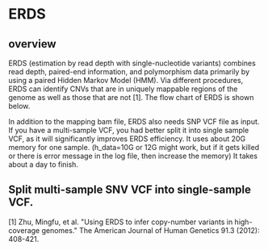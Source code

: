 # ERDS
## overview
ERDS (estimation by read depth with single-nucleotide variants) combines read depth, paired-end information, and polymorphism data primarily by using a paired Hidden Markov Model (HMM). Via different procedures, ERDS can identify CNVs that are in uniquely mappable regions of the genome as well as those that are not [1]. The flow chart of ERDS is shown below.

In addition to the mapping bam file, ERDS also needs SNP VCF file as input. If you have a multi-sample VCF, you had better split it into single sample VCF, as it will significantly improves ERDS efficiency. It uses about 20G memory for one sample. (h_data=10G or 12G might work, but if it gets killed or there is error message in the log file, then increase the memory)
It takes about a day to finish.

## Split multi-sample SNV VCF into single-sample VCF.





[1] Zhu, Mingfu, et al. "Using ERDS to infer copy-number variants in high-coverage genomes." The American Journal of Human Genetics 91.3 (2012): 408-421.
